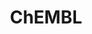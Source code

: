 ---
layout: default
bigquery: https://console.cloud.google.com/bigquery?p=patents-public-data&d=ebi_chembl&page=dataset
citation: '"The ChEMBL database in 2017." Anna Gaulton, Anne Hersey, Michał Nowotka,
  A Patrícia Bento, Jon Chambers, David Mendez, Prudence Mutowo, Francis Atkinson,
  Louisa J Bellis, Elena Cibrián-Uhalte, Mark Davies, Nathan Dedman, Anneli Karlsson,
  María Paula Magariños, John P Overington, George Papadatos, Ines Smit, Andrew R
  Leach Nucleic acids Research (2017) 45 (Database Issue), D945-D954'
contributors: European Bioinformatics Institute
cost: None
description: ChEMBL Data is a manually curated database of small molecules used in
  drug discovery, including information about existing patented drugs.
documentation: 'schema: https://www.ebi.ac.uk/chembl/db_schema


  '
last_edit: Mon, 04 Apr 2022 19:07:30 GMT
location: https://console.cloud.google.com/marketplace/product/google_patents_public_datasets/chembl
maintained_by: EMBL-EBI, an outstation of European Molecular Biology Laboratory
related_publications: '

  ChEMBL: towards direct deposition of bioassay data.


  Mendez D, Gaulton A, Bento AP, Chambers J, De Veij M, Félix E, Magariños MP, Mosquera
  JF, Mutowo P, Nowotka M, Gordillo-Marañón M, Hunter F, Junco L, Mugumbate G, Rodriguez-Lopez
  M, Atkinson F, Bosc N, Radoux CJ, Segura-Cabrera A, Hersey A, Leach AR.


  — Nucleic Acids Res. 2019; 47(D1):D930-D940. doi: 10.1093/nar/gky1075

  '
schema_fields: '[''met_comment'', ''ddd_id'', ''log_id'', ''mecref_id'', ''assay_class_id'',
  ''applicant_full_name'', ''acd_logp'', ''num_lipinski_ro5_violations'', ''availability_type'',
  ''tbl'', ''updated_by'', ''path'', ''alert_id'', ''hbd'', ''hrac_code'', ''patent_id'',
  ''version'', ''potential_duplicate'', ''structure_type'', ''cidx'', ''molecular_species'',
  ''job_id'', ''molregno'', ''drug_record_id'', ''protclasssyn_id'', ''molecule_type'',
  ''volume'', ''homologue'', ''indication_class'', ''cell_id'', ''ddd_units'', ''pathway_id'',
  ''withdrawn_reason'', ''activity_id'', ''domain_description'', ''cx_most_bpka'',
  ''sequence_md5sum'', ''withdrawn_year'', ''withdrawn_class'', ''assay_type'', ''cell_source_organism'',
  ''cell_source_tax_id'', ''smid'', ''compound_name'', ''src_assay_id'', ''who_name'',
  ''relationship_type'', ''hrac_class_id'', ''cx_logd'', ''toid'', ''max_phase_for_ind'',
  ''entity_id'', ''clo_id'', ''oc_id'', ''ad_type'', ''dosage_form'', ''major_class'',
  ''l5'', ''targcomp_id'', ''aspect'', ''status'', ''level3'', ''standard_relation'',
  ''heavy_atoms'', ''ref_id'', ''research_stem'', ''therapeutic_flag'', ''hbd_lipinski'',
  ''parameter_type'', ''hba'', ''rgid'', ''normal_range_min'', ''syn_type'', ''year'',
  ''src_description'', ''molsyn_id'', ''type'', ''upper_value'', ''doc_id'', ''curation_comment'',
  ''published_type'', ''alogp'', ''usan_stem'', ''frac_class_id'', ''compd_id'', ''cell_ontology_id'',
  ''standard_inchi'', ''irac_class_id'', ''oral'', ''helm_notation'', ''ingredient'',
  ''withdrawn_country'', ''qudt_units'', ''authors'', ''as_id'', ''ddd_comment'',
  ''standard_upper_value'', ''relationship_desc'', ''name'', ''level1_description'',
  ''activity_count'', ''standard_inchi_key'', ''selectivity_comment'', ''level2_description'',
  ''standard_type'', ''result_flag'', ''confidence'', ''creation_date'', ''cell_source_tissue'',
  ''l1'', ''ddd_admr'', ''previous_company'', ''company'', ''prodrug'', ''enzyme_name'',
  ''assay_param_id'', ''level4_description'', ''downgraded'', ''annotation'', ''doi'',
  ''active_molregno'', ''efo_id'', ''site_name'', ''src_compound_id'', ''mc_target_name'',
  ''data_validity_comment'', ''site_id'', ''ref_type'', ''parent_go_id'', ''target_desc'',
  ''warning_id'', ''withdrawn_flag'', ''mechanism_comment'', ''publication_number'',
  ''assay_source'', ''domain_type'', ''full_molformula'', ''hba_lipinski'', ''assay_tax_id'',
  ''co_stem_id'', ''assay_strain'', ''l6'', ''mc_target_type'', ''level5'', ''alert_name'',
  ''num_ro5_violations'', ''irac_code'', ''organism'', ''binding_site_comment'', ''warnref_id'',
  ''description'', ''warning_type'', ''set_name'', ''class_type'', ''enzyme_tid'',
  ''sitecomp_id'', ''alert_set_id'', ''level4'', ''acd_logd'', ''isoform'', ''component_synonym'',
  ''mesh_id'', ''class_level'', ''lle'', ''uo_units'', ''dosed_ingredient'', ''doc_type'',
  ''parent_type'', ''acd_most_bpka'', ''psa'', ''published_relation'', ''atc_code'',
  ''component_id'', ''sequence'', ''caloha_id'', ''cell_description'', ''comp_class_id'',
  ''target_type'', ''stem'', ''topical'', ''bao_endpoint'', ''mol_hrac_id'', ''innovator_company'',
  ''canonical_smiles'', ''parenteral'', ''warning_description'', ''ro3_pass'', ''warning_year'',
  ''ass_cls_map_id'', ''prediction_method'', ''tid_fixed'', ''l8'', ''last_page'',
  ''confidence_score'', ''subgroup'', ''delist_flag'', ''first_approval'', ''direct_interaction'',
  ''assay_tissue'', ''mw_freebase'', ''aromatic_rings'', ''protein_class_id'', ''warning_country'',
  ''formulation_id'', ''biocomp_id'', ''domain_name'', ''who_extra'', ''end_position'',
  ''assay_test_type'', ''last_active'', ''tax_id'', ''record_id'', ''issue'', ''pubmed_id'',
  ''max_phase'', ''related_tid'', ''text_value'', ''assay_id'', ''usan_year'', ''component_type'',
  ''published_value'', ''drug_product_flag'', ''active_ingredient'', ''definition'',
  ''domain_id'', ''entity_type'', ''comments'', ''published_units'', ''stat'', ''normal_range_max'',
  ''l7'', ''action_type'', ''warning_class'', ''std_act_id'', ''first_in_class'',
  ''met_id'', ''mutation'', ''orig_description'', ''acd_most_apka'', ''mesh_heading'',
  ''pref_name'', ''indref_id'', ''res_stem_id'', ''bao_format'', ''submission_date'',
  ''stem_class'', ''mol_atc_id'', ''source_domain_id'', ''actsm_id'', ''idx'', ''num_alerts'',
  ''black_box_warning'', ''parent_molregno'', ''cell_name'', ''comp_go_id'', ''assay_desc'',
  ''db_version'', ''parent_id'', ''target_mapping'', ''site_residues'', ''journal'',
  ''chirality'', ''le'', ''mw_monoisotopic'', ''drugind_id'', ''pchembl_value'', ''molfile'',
  ''tid'', ''curated_by'', ''usan_substem'', ''synonyms'', ''metabolite_record_id'',
  ''cx_most_apka'', ''assay_cell_type'', ''bao_id'', ''l3'', ''route'', ''mechanism_of_action'',
  ''predbind_id'', ''source'', ''mol_irac_id'', ''accession'', ''cellosaurus_id'',
  ''rtb'', ''patent_use_code'', ''cx_logp'', ''sei'', ''bei'', ''protein_class_synonym'',
  ''updated_on'', ''qed_weighted'', ''src_id'', ''species_group_flag'', ''priority'',
  ''mol_frac_id'', ''substrate_record_id'', ''mc_target_accession'', ''strength'',
  ''cl_lincs_id'', ''units'', ''prod_pat_id'', ''molecular_mechanism'', ''trade_name'',
  ''relation'', ''l2'', ''level2'', ''mc_tax_id'', ''patent_expire_date'', ''compsyn_id'',
  ''usan_stem_definition'', ''chembl_id'', ''l4'', ''smarts'', ''mc_organism'', ''efo_term'',
  ''nda_type'', ''protein_class_desc'', ''frac_code'', ''go_id'', ''assay_organism'',
  ''relationship'', ''aidx'', ''ridx'', ''met_conversion'', ''product_id'', ''parameter_value'',
  ''cpd_str_alert_id'', ''inorganic_flag'', ''assay_subcellular_fraction'', ''label'',
  ''metref_id'', ''standard_flag'', ''bto_id'', ''country'', ''ddd_value'', ''mec_id'',
  ''targrel_id'', ''full_mwt'', ''usan_stem_id'', ''polymer_flag'', ''standard_value'',
  ''natural_product'', ''abstract'', ''ref_url'', ''ap_id'', ''standard_text_value'',
  ''compound_key'', ''activity_comment'', ''assay_category'', ''db_source'', ''patent_no'',
  ''disease_efficacy'', ''pathway_key'', ''standard_units'', ''level1'', ''approval_date'',
  ''value'', ''level3_description'', ''title'', ''chebi_par_id'', ''start_position'',
  ''drug_substance_flag'', ''src_short_name'', ''short_name'', ''first_page'', ''variant_id'',
  ''uberon_id'', ''tissue_id'']'
shortname: chembl
tags:
- biotechnology
- health
- chemical
- bioinformatics
- medical
terms_of_use: CC BY-SA 3.0
title: ChEMBL
uuid: e232a192-965c-4ec9-904c-155b6dfe56c5
---